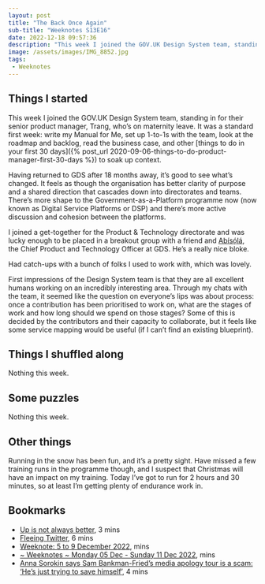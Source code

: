 ```yaml
---
layout: post
title: "The Back Once Again"
sub-title: "Weeknotes S13E16"
date: 2022-12-18 09:57:36
description: "This week I joined the GOV.UK Design System team, standing in for their senior product manager, Trang, who’s on maternity leave."
image: /assets/images/IMG_8852.jpg
tags:
 - Weeknotes
---
```


## Things I started

This week I joined the GOV.UK Design System team, standing in for their senior product manager, Trang, who’s on maternity leave. It was a standard first week: write my Manual for Me, set up 1-to-1s with the team, look at the roadmap and backlog, read the business case, and other [things to do in your first 30 days]({% post_url 2020-09-06-things-to-do-product-manager-first-30-days %}) to soak up context.

Having returned to GDS after 18 months away, it’s good to see what’s changed. It feels as though the organisation has better clarity of purpose and a shared direction that cascades down into directorates and teams. There’s more shape to the Government-as-a-Platform programme now (now known as Digital Service Platforms or DSP) and there’s more active discussion and cohesion between the platforms.

I joined a get-together for the Product & Technology directorate and was lucky enough to be placed in a breakout group with a friend and [Abísọ́lá](https://twitter.com/abisola), the Chief Product and Technology Officer at GDS. He’s a really nice bloke.

Had catch-ups with a bunch of folks I used to work with, which was lovely.

First impressions of the Design System team is that they are all excellent humans working on an incredibly interesting area. Through my chats with the team, it seemed like the question on everyone’s lips was about process: once a contribution has been prioritised to work on, what are the stages of work and how long should we spend on those stages? Some of this is decided by the contributors and their capacity to collaborate, but it feels like some service mapping would be useful (if I can’t find an existing blueprint).

## Things I shuffled along

Nothing this week.

## Some puzzles

Nothing this week.

## Other things

Running in the snow has been fun, and it’s a pretty sight. Have missed a few training runs in the programme though, and I suspect that Christmas will have an impact on my training. Today I’ve got to run for 2 hours and 30 minutes, so at least I’m getting plenty of endurance work in.

## Bookmarks

- [Up is not always better](https://www.jessbuildstech.com/up-is-not-always-better/), 3 mins
- [Fleeing Twitter](https://momentum.medium.com/fleeing-twitter-the-twexodus-is-about-white-liberal-fragility-3631cb2ac317), 6 mins
- [Weeknote: 5 to 9 December 2022](https://blog.mattedgar.com/2022/12/11/weeknote-5-to-9-december-2022/), mins
- [~ Weeknotes ~ Monday 05 Dec - Sunday 11 Dec 2022](https://paulsmith.site/weeknotes/s03e05/), mins
- [Anna Sorokin says Sam Bankman-Fried’s media apology tour is a scam: ‘He’s just trying to save himself’](https://www.businessinsider.com/anna-sorokin-delvey-sbf-media-apology-tour-scam-2022-12), 4 mins
